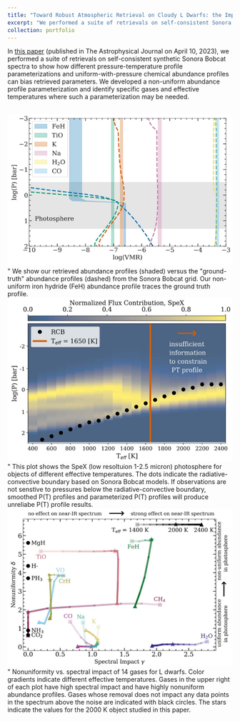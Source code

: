 ```yaml
---
title: "Toward Robust Atmospheric Retrieval on Cloudy L Dwarfs: the Impact of Thermal and Abundance Profile Assumptions"
excerpt: "We performed a suite of retrievals on self-consistent Sonora Bobcat spectra to show how different pressure-temperature profile parameterizations and uniform-with-pressure chemical abundance profiles can bias retrieved parameters. We developed a non-uniform abundance profile parameterization and identify specific gases and effective temperatures where such a parameterization may be needed.<br/><img src='/images/Rowland2023_Fig6.png'>"
collection: portfolio
---
```

In [this paper]([https://ui.adsabs.harvard.edu/abs/2023ApJ...947....6R/abstract]) (published in The Astrophysical Journal on April 10, 2023), we performed a suite of retrievals on self-consistent synthetic Sonora Bobcat spectra to show how different pressure-temperature profile parameterizations and uniform-with-pressure chemical abundance profiles can bias retrieved parameters. We developed a non-uniform abundance profile parameterization and identify specific gases and effective temperatures where such a parameterization may be needed.

<br/><img src='/images/Rowland2023_Fig6.png'>"
We show our retrieved abundance profiles (shaded) versus the "ground-truth" abundance profiles (dashed) from the Sonora Bobcat grid. Our non-uniform iron hydride (FeH) abundance profile traces the ground truth profile.
<br/><img src='/images/Rowland2023_Figure7.png'>"
This plot shows the SpeX (low resoltuion 1-2.5 micron) photosphere for objects of different effective temperatures. The dots indicate the radiative-convective boundary based on Sonora Bobcat models. If observations are not senstive to pressures below the radiative-convective boundary, smoothed P(T) profiles and parameterized P(T) profiles will produce unreliabe P(T) profile results.
<br/><img src='/images/Rowland2023_Figure8.png'>"
Nonuniformity vs. spectral impact of 14 gases for L dwarfs. Color gradients indicate different effective temperatures. Gases in the upper right of each plot have high spectral impact and have highly nonuniform abundance profiles. Gases whose removal does not impact any data points in the spectrum above the noise are indicated with black circles. The stars indicate the values for the 2000 K object studied in this paper.
